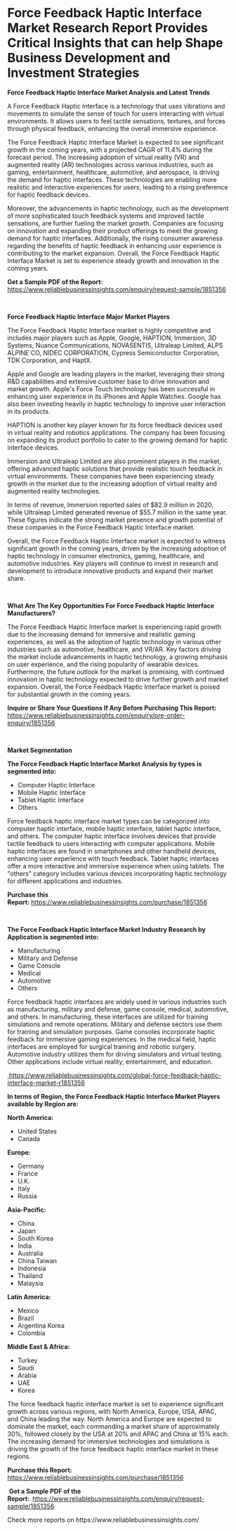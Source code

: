 <p><h1>Force Feedback Haptic Interface Market Research Report Provides Critical Insights that can help Shape Business Development and Investment Strategies</h1></p><p><strong>Force Feedback Haptic Interface Market Analysis and Latest Trends</strong></p>
<p><p>A Force Feedback Haptic Interface is a technology that uses vibrations and movements to simulate the sense of touch for users interacting with virtual environments. It allows users to feel tactile sensations, textures, and forces through physical feedback, enhancing the overall immersive experience.</p><p>The Force Feedback Haptic Interface Market is expected to see significant growth in the coming years, with a projected CAGR of 11.4% during the forecast period. The increasing adoption of virtual reality (VR) and augmented reality (AR) technologies across various industries, such as gaming, entertainment, healthcare, automotive, and aerospace, is driving the demand for haptic interfaces. These technologies are enabling more realistic and interactive experiences for users, leading to a rising preference for haptic feedback devices.</p><p>Moreover, the advancements in haptic technology, such as the development of more sophisticated touch feedback systems and improved tactile sensations, are further fueling the market growth. Companies are focusing on innovation and expanding their product offerings to meet the growing demand for haptic interfaces. Additionally, the rising consumer awareness regarding the benefits of haptic feedback in enhancing user experience is contributing to the market expansion. Overall, the Force Feedback Haptic Interface Market is set to experience steady growth and innovation in the coming years.</p></p>
<p><strong>Get a Sample PDF of the Report:&nbsp;</strong> <a href="https://www.reliablebusinessinsights.com/enquiry/request-sample/1851356">https://www.reliablebusinessinsights.com/enquiry/request-sample/1851356</a></p>
<p>&nbsp;</p>
<p><strong>Force Feedback Haptic Interface Major Market Players</strong></p>
<p><p>The Force Feedback Haptic Interface market is highly competitive and includes major players such as Apple, Google, HAPTION, Immersion, 3D Systems, Nuance Communications, NOVASENTIS, Ultraleap Limited, ALPS ALPINE CO, NIDEC CORPORATION, Cypress Semiconductor Corporation, TDK Corporation, and HaptX.</p><p>Apple and Google are leading players in the market, leveraging their strong R&D capabilities and extensive customer base to drive innovation and market growth. Apple's Force Touch technology has been successful in enhancing user experience in its iPhones and Apple Watches. Google has also been investing heavily in haptic technology to improve user interaction in its products.</p><p>HAPTION is another key player known for its force feedback devices used in virtual reality and robotics applications. The company has been focusing on expanding its product portfolio to cater to the growing demand for haptic interface devices.</p><p>Immersion and Ultraleap Limited are also prominent players in the market, offering advanced haptic solutions that provide realistic touch feedback in virtual environments. These companies have been experiencing steady growth in the market due to the increasing adoption of virtual reality and augmented reality technologies.</p><p>In terms of revenue, Immersion reported sales of $82.9 million in 2020, while Ultraleap Limited generated revenue of $55.7 million in the same year. These figures indicate the strong market presence and growth potential of these companies in the Force Feedback Haptic Interface market.</p><p>Overall, the Force Feedback Haptic Interface market is expected to witness significant growth in the coming years, driven by the increasing adoption of haptic technology in consumer electronics, gaming, healthcare, and automotive industries. Key players will continue to invest in research and development to introduce innovative products and expand their market share.</p></p>
<p>&nbsp;</p>
<p><strong>What Are The Key Opportunities For Force Feedback Haptic Interface Manufacturers?</strong></p>
<p><p>The Force Feedback Haptic Interface market is experiencing rapid growth due to the increasing demand for immersive and realistic gaming experiences, as well as the adoption of haptic technology in various other industries such as automotive, healthcare, and VR/AR. Key factors driving the market include advancements in haptic technology, a growing emphasis on user experience, and the rising popularity of wearable devices. Furthermore, the future outlook for the market is promising, with continued innovation in haptic technology expected to drive further growth and market expansion. Overall, the Force Feedback Haptic Interface market is poised for substantial growth in the coming years.</p></p>
<p><strong>Inquire or Share Your Questions If Any Before Purchasing This Report:</strong> <a href="https://www.reliablebusinessinsights.com/enquiry/pre-order-enquiry/1851356">https://www.reliablebusinessinsights.com/enquiry/pre-order-enquiry/1851356</a></p>
<p>&nbsp;</p>
<p><strong>Market Segmentation</strong></p>
<p><strong>The Force Feedback Haptic Interface Market Analysis by types is segmented into:</strong></p>
<p><ul><li>Computer Haptic Interface</li><li>Mobile Haptic Interface</li><li>Tablet Haptic Interface</li><li>Others</li></ul></p>
<p><p>Force feedback haptic interface market types can be categorized into computer haptic interface, mobile haptic interface, tablet haptic interface, and others. The computer haptic interface involves devices that provide tactile feedback to users interacting with computer applications. Mobile haptic interfaces are found in smartphones and other handheld devices, enhancing user experience with touch feedback. Tablet haptic interfaces offer a more interactive and immersive experience when using tablets. The "others" category includes various devices incorporating haptic technology for different applications and industries.</p></p>
<p><strong>Purchase this Report:&nbsp;</strong><a href="https://www.reliablebusinessinsights.com/purchase/1851356">https://www.reliablebusinessinsights.com/purchase/1851356</a></p>
<p>&nbsp;</p>
<p><strong>The Force Feedback Haptic Interface Market Industry Research by Application is segmented into:</strong></p>
<p><ul><li>Manufacturing</li><li>Military and Defense</li><li>Game Console</li><li>Medical</li><li>Automotive</li><li>Others</li></ul></p>
<p><p>Force feedback haptic interfaces are widely used in various industries such as manufacturing, military and defense, game console, medical, automotive, and others. In manufacturing, these interfaces are utilized for training simulations and remote operations. Military and defense sectors use them for training and simulation purposes. Game consoles incorporate haptic feedback for immersive gaming experiences. In the medical field, haptic interfaces are employed for surgical training and robotic surgery. Automotive industry utilizes them for driving simulators and virtual testing. Other applications include virtual reality, entertainment, and education.</p></p>
<p><a href="https://www.reliablebusinessinsights.com/global-force-feedback-haptic-interface-market-r1851356">&nbsp;https://www.reliablebusinessinsights.com/global-force-feedback-haptic-interface-market-r1851356</a></p>
<p><strong>In terms of Region, the Force Feedback Haptic Interface Market Players available by Region are:</strong></p>
<p>
    <p> <strong> North America: </strong>
        <ul>
            <li>United States</li>
            <li>Canada</li>
        </ul>
        </p> 
    <p> <strong> Europe: </strong>
        <ul>
            <li>Germany</li>
            <li>France</li>
            <li>U.K.</li>
            <li>Italy</li>
            <li>Russia</li>
        </ul>
        </p> 
    <p> <strong> Asia-Pacific: </strong>
        <ul>
            <li>China</li>
            <li>Japan</li>
            <li>South Korea</li>
            <li>India</li>
            <li>Australia</li>
            <li>China Taiwan</li>
            <li>Indonesia</li>
            <li>Thailand</li>
            <li>Malaysia</li>
        </ul>
        </p> 
    <p> <strong> Latin America: </strong>
        <ul>
            <li>Mexico</li>
            <li>Brazil</li>
            <li>Argentina Korea</li>
            <li>Colombia</li>
        </ul>
        </p> 
    <p> <strong> Middle East & Africa: </strong>
        <ul>
            <li>Turkey</li>
            <li>Saudi</li>
            <li>Arabia</li>
            <li>UAE</li>
            <li>Korea</li>
        </ul>
    </p>
    </p>
<p><p>The force feedback haptic interface market is set to experience significant growth across various regions, with North America, Europe, USA, APAC, and China leading the way. North America and Europe are expected to dominate the market, each commanding a market share of approximately 30%, followed closely by the USA at 20% and APAC and China at 15% each. The increasing demand for immersive technologies and simulations is driving the growth of the force feedback haptic interface market in these regions.</p></p>
<p><strong>Purchase this Report: </strong><a href="https://www.reliablebusinessinsights.com/purchase/1851356">https://www.reliablebusinessinsights.com/purchase/1851356</a></p>
<p>&nbsp;<strong>Get a Sample PDF of the Report:&nbsp;&nbsp;</strong><a href="https://www.reliablebusinessinsights.com/enquiry/request-sample/1851356">https://www.reliablebusinessinsights.com/enquiry/request-sample/1851356</a></p>
<p><strong></strong></p>
<p>Check more reports on https://www.reliablebusinessinsights.com/</p>
